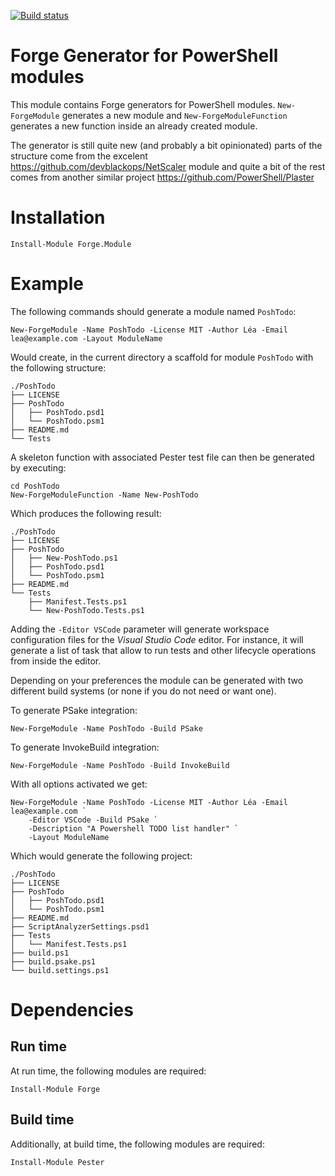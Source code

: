 [![Build status](https://ci.appveyor.com/api/projects/status/iqnrxl6xuew4suu8?svg=true)](https://ci.appveyor.com/project/dbroeglin/forge-module)

# Forge Generator for PowerShell modules

This module contains Forge generators for PowerShell modules.
`New-ForgeModule` generates a new module and `New-ForgeModuleFunction` generates a new
function inside an already created module.

The generator is still quite new (and probably a bit opinionated) parts of the structure
come from the excelent https://github.com/devblackops/NetScaler module and quite a bit of 
the rest comes from another similar project https://github.com/PowerShell/Plaster

# Installation

    Install-Module Forge.Module

# Example

The following commands should generate a module named `PoshTodo`:

    New-ForgeModule -Name PoshTodo -License MIT -Author Léa -Email lea@example.com -Layout ModuleName

Would create, in the current directory a scaffold for module `PoshTodo` with the following
structure:

    ./PoshTodo
    ├── LICENSE
    ├── PoshTodo
    │   ├── PoshTodo.psd1
    │   └── PoshTodo.psm1
    ├── README.md
    └── Tests

A skeleton function with associated Pester test file can then be generated by executing:

    cd PoshTodo
    New-ForgeModuleFunction -Name New-PoshTodo

Which produces the following result:

    ./PoshTodo
    ├── LICENSE
    ├── PoshTodo
    │   ├── New-PoshTodo.ps1
    │   ├── PoshTodo.psd1
    │   └── PoshTodo.psm1
    ├── README.md
    └── Tests
        ├── Manifest.Tests.ps1
        └── New-PoshTodo.Tests.ps1

Adding the `-Editor VSCode` parameter will generate workspace configuration files for the
_Visual Studio Code_ editor. For instance, it will generate a list of task that allow to 
run tests and other lifecycle operations from inside the editor.

Depending on your preferences the module can be generated with two different build systems
(or none if you do not need or want one).

To generate PSake integration:

    New-ForgeModule -Name PoshTodo -Build PSake 

To generate InvokeBuild integration:

    New-ForgeModule -Name PoshTodo -Build InvokeBuild

With all options activated we get:

    New-ForgeModule -Name PoshTodo -License MIT -Author Léa -Email lea@example.com `
        -Editor VSCode -Build PSake `
        -Description "A Powershell TODO list handler" `
        -Layout ModuleName

Which would generate the following project:

    ./PoshTodo
    ├── LICENSE
    ├── PoshTodo
    │   ├── PoshTodo.psd1
    │   └── PoshTodo.psm1
    ├── README.md
    ├── ScriptAnalyzerSettings.psd1
    ├── Tests
    │   └── Manifest.Tests.ps1
    ├── build.ps1
    ├── build.psake.ps1
    └── build.settings.ps1    

# Dependencies

## Run time

At run time, the following modules are required:

    Install-Module Forge

## Build time

Additionally, at build time, the following modules are required:

    Install-Module Pester
